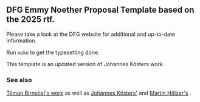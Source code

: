 ## DFG Emmy Noether Proposal Template based on the 2025 rtf.

Please take a look at the DFG website for additional and up-to-date information.

Run `make` to get the typesetting done. 

This template is an updated version of Johannes Kösters work.

### See also

[Tilman Birnstiel's work](https://github.com/birnstiel/emmynoether_template)
 as well as [Johannes Kösters'](https://www.overleaf.com/latex/templates/dfg-research-grants-programme-proposal-template/xbbjqskssjxq)
 and [Martin Hölzer's](https://github.com/hoelzer/dfg) .

